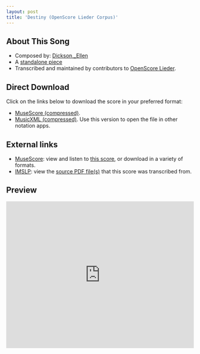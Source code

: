 ```yaml
---
layout: post
title: 'Destiny (OpenScore Lieder Corpus)'
---
```


## About This Song

- Composed by: [Dickson,_Ellen](https://fourscoreandmore.org/openscore/lieder/Dickson,_Ellen)
- A [standalone piece](https://fourscoreandmore.org/openscore/lieder/Dickson,_Ellen/_)
- Transcribed and maintained by contributors to [OpenScore Lieder].

[OpenScore Lieder]: https://musescore.com/openscore-lieder-corpus

## Direct Download

Click on the links below to download the score in your preferred format:
- [MuseScore (compressed)](https://github.com/openscore/lieder/blob/main/scores/Dickson,_Ellen/_/Destiny/lc6601006.mscz?raw=true).
- [MusicXML (compressed)](https://github.com/openscore/lieder/blob/main/scores/Dickson,_Ellen/_/Destiny/lc6601006.mxl?raw=true). Use this version to open the file in other notation apps.

## External links

- [MuseScore]: view and listen to [this score][MuseScore], or download in a variety of formats.
- [IMSLP]: view the [source PDF file(s)][IMSLP] that this score was transcribed from.

[MuseScore]: https://musescore.com/score/6601006
[IMSLP]: https://imslp.org/wiki/Special:ReverseLookup/286583

## Preview

<iframe width="100%" height="394" src="https://musescore.com/openscore-lieder-corpus/scores/6601006/embed" frameborder="0" allowfullscreen allow="autoplay; fullscreen"></iframe>
